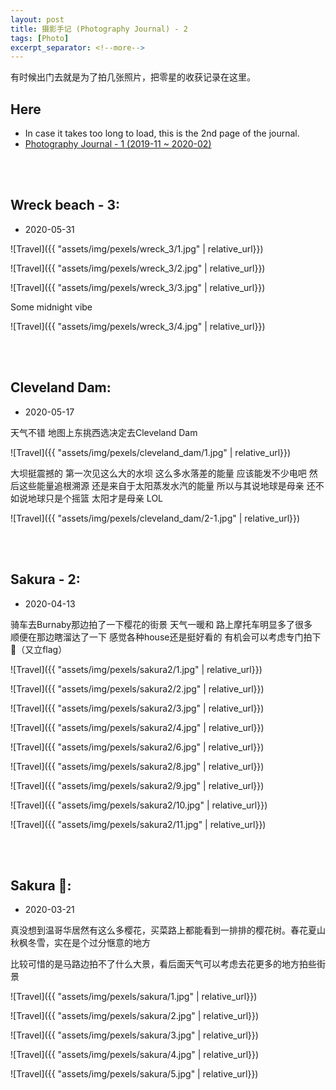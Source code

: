 ```yaml
---
layout: post
title: 摄影手记 (Photography Journal) - 2
tags: [Photo]
excerpt_separator: <!--more-->
---
```


有时候出门去就是为了拍几张照片，把零星的收获记录在这里。<br/>   
<!--more-->

## Here
* In case it takes too long to load, this is the 2nd page of the journal. 
* [Photography Journal - 1 (2019-11 ~ 2020-02)](https://zhang-haipeng.github.io/2020/02/19/photography-journal.html)  
<br/> 
<br/> 

## Wreck beach - 3:  
* 2020-05-31

![Travel]({{ "assets/img/pexels/wreck_3/1.jpg" | relative_url}})

![Travel]({{ "assets/img/pexels/wreck_3/2.jpg" | relative_url}})

![Travel]({{ "assets/img/pexels/wreck_3/3.jpg" | relative_url}})

Some midnight vibe <br>

![Travel]({{ "assets/img/pexels/wreck_3/4.jpg" | relative_url}})

<br/> 
<br/> 


## Cleveland Dam:  
* 2020-05-17

天气不错 地图上东挑西选决定去Cleveland Dam <br>

![Travel]({{ "assets/img/pexels/cleveland_dam/1.jpg" | relative_url}})

大坝挺震撼的 第一次见这么大的水坝
这么多水落差的能量 应该能发不少电吧
然后这些能量追根溯源 还是来自于太阳蒸发水汽的能量 所以与其说地球是母亲 还不如说地球只是个摇篮 太阳才是母亲 LOL

![Travel]({{ "assets/img/pexels/cleveland_dam/2-1.jpg" | relative_url}})

  
<br/> 
<br/> 

## Sakura - 2:  
* 2020-04-13

骑车去Burnaby那边拍了一下樱花的街景 天气一暖和 路上摩托车明显多了很多 <br>
顺便在那边瞎溜达了一下 感觉各种house还是挺好看的  有机会可以考虑专门拍下🏡（又立flag）

![Travel]({{ "assets/img/pexels/sakura2/1.jpg" | relative_url}})
  
![Travel]({{ "assets/img/pexels/sakura2/2.jpg" | relative_url}})

![Travel]({{ "assets/img/pexels/sakura2/3.jpg" | relative_url}})

![Travel]({{ "assets/img/pexels/sakura2/4.jpg" | relative_url}})

![Travel]({{ "assets/img/pexels/sakura2/6.jpg" | relative_url}})

![Travel]({{ "assets/img/pexels/sakura2/8.jpg" | relative_url}})

![Travel]({{ "assets/img/pexels/sakura2/9.jpg" | relative_url}})

![Travel]({{ "assets/img/pexels/sakura2/10.jpg" | relative_url}})

![Travel]({{ "assets/img/pexels/sakura2/11.jpg" | relative_url}})


<br/> 
<br/> 
  
## Sakura 🌸:  
* 2020-03-21

真没想到温哥华居然有这么多樱花，买菜路上都能看到一排排的樱花树。春花夏山秋枫冬雪，实在是个过分惬意的地方   
  

比较可惜的是马路边拍不了什么大景，看后面天气可以考虑去花更多的地方拍些街景  

![Travel]({{ "assets/img/pexels/sakura/1.jpg" | relative_url}})
  
![Travel]({{ "assets/img/pexels/sakura/2.jpg" | relative_url}})

![Travel]({{ "assets/img/pexels/sakura/3.jpg" | relative_url}})

![Travel]({{ "assets/img/pexels/sakura/4.jpg" | relative_url}})

![Travel]({{ "assets/img/pexels/sakura/5.jpg" | relative_url}})

<br/> 
<br/> 

